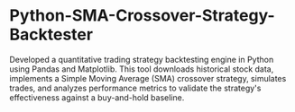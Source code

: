 # Python-SMA-Crossover-Strategy-Backtester
Developed a quantitative trading strategy backtesting engine in Python using Pandas and Matplotlib. This tool downloads historical stock data, implements a Simple Moving Average (SMA) crossover strategy, simulates trades, and analyzes performance metrics to validate the strategy's effectiveness against a buy-and-hold baseline.
